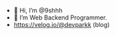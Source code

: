 - 👋 Hi, I’m @9shhh
- 👀 I’m Web Backend Programmer.
- https://velog.io/@devparkk (blog)
<!---
9shhh/9shhh is a ✨ special ✨ repository because its `README.md` (this file) appears on your GitHub profile.
You can click the Preview link to take a look at your changes.
--->
